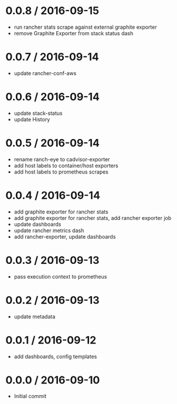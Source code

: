 
0.0.8 / 2016-09-15
==================

  * run rancher stats scrape against external graphite exporter
  * remove Graphite Exporter from stack status dash

0.0.7 / 2016-09-14
==================

  * update rancher-conf-aws

0.0.6 / 2016-09-14
==================

  * update stack-status
  * update History

0.0.5 / 2016-09-14
==================

  * rename ranch-eye to cadvisor-exporter
  * add host labels to container/host exporters
  * add host labels to prometheus scrapes

0.0.4 / 2016-09-14
==================

  * add graphite exporter for rancher stats
  * add graphite exporter for rancher stats, add rancher exporter job
  * update dashboards
  * update rancher metrics dash
  * add rancher-exporter, update dashboards

0.0.3 / 2016-09-13
==================

  * pass execution context to prometheus

0.0.2 / 2016-09-13
==================

  * update metadata


0.0.1 / 2016-09-12
==================

  * add dashboards, config templates

0.0.0 / 2016-09-10
==================

 * Initial commit
